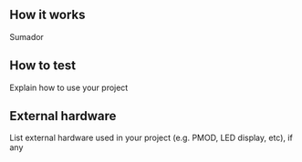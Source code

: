 <!---

This file is used to generate your project datasheet. Please fill in the information below and delete any unused
sections.

You can also include images in this folder and reference them in the markdown. Each image must be less than
512 kb in size, and the combined size of all images must be less than 1 MB.
-->

## How it works

Sumador

## How to test

Explain how to use your project

## External hardware

List external hardware used in your project (e.g. PMOD, LED display, etc), if any
